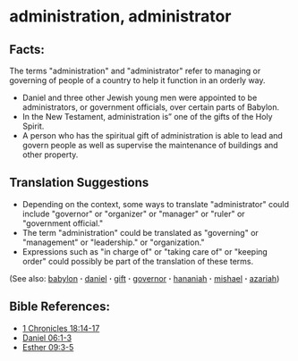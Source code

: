 # administration, administrator #

## Facts: ##

The terms "administration" and "administrator" refer to managing or governing of people of a country to help it function in an orderly way.

* Daniel and three other Jewish young men were appointed to be administrators, or government officials, over certain parts of Babylon.
* In the New Testament, administration is” one of the gifts of the Holy Spirit.
* A person who has the spiritual gift of administration is able to lead and govern people as well as supervise the maintenance of buildings and other property.

## Translation Suggestions ##

* Depending on the context, some ways to translate "administrator" could include "governor" or "organizer" or "manager" or "ruler" or "government official."
* The term "administration" could be translated as "governing" or "management" or "leadership." or "organization."
* Expressions such as "in charge of" or "taking care of" or "keeping order" could possibly be part of the translation of these terms.

(See also: [babylon](../other/babylon.md) **·** [daniel](../other/daniel.md) **·** [gift](../kt/gift.md) **·** [governor](../other/governor.md) **·** [hananiah](../other/hananiah.md) **·** [mishael](../other/mishael.md) **·** [azariah](../other/azariah.md))

## Bible References: ##

* [1 Chronicles 18:14-17](https://door43.org/en/bible/notes/1ch/18/14)
* [Daniel 06:1-3](https://door43.org/en/bible/notes/dan/06/01)
* [Esther 09:3-5](https://door43.org/en/bible/notes/est/09/03)

